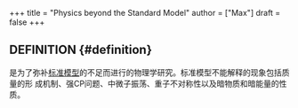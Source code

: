 +++
title = "Physics beyond the Standard Model"
author = ["Max"]
draft = false
+++

## DEFINITION {#definition}

是为了弥补[标准模型](20210710173115-standard_model.md)的不足而进行的物理学研究。标准模型不能解释的现象包括质量的形
成机制、强CP问题、中微子振荡、重子不对称性以及暗物质和暗能量的性质。
